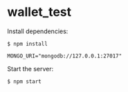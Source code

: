 # wallet_test

  Install dependencies:

```console
$ npm install
```

```Create .env file at root of the project
MONGO_URI="mongodb://127.0.0.1:27017"
```

  Start the server:

```console
$ npm start
```
